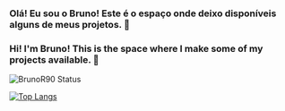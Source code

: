 ### Olá! Eu sou o Bruno! Este é o espaço onde deixo disponíveis alguns de meus projetos. 👋
### Hi! I'm Bruno! This is the space where I make some of my projects available. 👋

![BrunoR90 Status](https://github-readme-stats.vercel.app/api?username=BrunoR90&theme=chartreuse-dark&show_icons=true)

[![Top Langs](https://github-readme-stats.vercel.app/api/top-langs/?username=BrunoR90&layout=compact&theme=chartreuse-dark)](https://github.com/BrunoR90/github-readme-stats)

##





<!--
**BrunoR90/BrunoR90** is a ✨ _special_ ✨ repository because its `README.md` (this file) appears on your GitHub profile.

Here are some ideas to get you started:

- 🔭 I’m currently working on ...
- 🌱 I’m currently learning ...
- 👯 I’m looking to collaborate on ...
- 🤔 I’m looking for help with ...
- 💬 Ask me about ...
- 📫 How to reach me: ...
- 😄 Pronouns: ...
- ⚡ Fun fact: ...
-->
